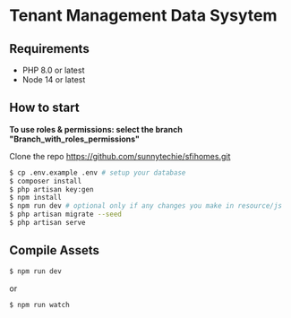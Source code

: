 # Tenant Management Data Sysytem



## Requirements

* PHP 8.0 or latest
* Node 14 or latest

## How to start 
<b>To use roles & permissions: select the branch "Branch_with_roles_permissions"</b>

Clone the repo https://github.com/sunnytechie/sfihomes.git
```bash
$ cp .env.example .env # setup your database
$ composer install
$ php artisan key:gen
$ npm install
$ npm run dev # optional only if any changes you make in resource/js
$ php artisan migrate --seed
$ php artisan serve
```

## Compile Assets

```bash
$ npm run dev
```

or

```bash
$ npm run watch
```
